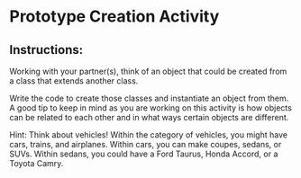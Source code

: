 # Prototype Creation Activity

## Instructions:

Working with your partner(s), think of an object that could be created from a class that extends another class.

Write the code to create those classes and instantiate an object from them. A good tip to keep in mind as you are working on this activity is how objects can be related to each other and in what ways certain objects are different.

Hint: Think about vehicles! Within the category of vehicles, you might have cars, trains, and airplanes. Within cars, you can make coupes, sedans, or SUVs. Within sedans, you could have a Ford Taurus, Honda Accord, or a Toyota Camry.